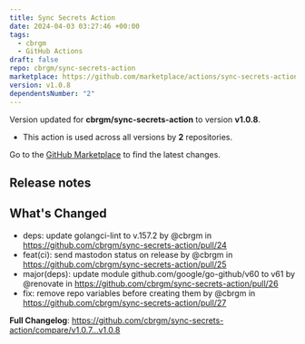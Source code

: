 ```yaml
---
title: Sync Secrets Action
date: 2024-04-03 03:27:46 +00:00
tags:
  - cbrgm
  - GitHub Actions
draft: false
repo: cbrgm/sync-secrets-action
marketplace: https://github.com/marketplace/actions/sync-secrets-action
version: v1.0.8
dependentsNumber: "2"
---
```



Version updated for **cbrgm/sync-secrets-action** to version **v1.0.8**.
- This action is used across all versions by **2** repositories.

Go to the [GitHub Marketplace](https://github.com/marketplace/actions/sync-secrets-action) to find the latest changes.

## Release notes

## What's Changed
* deps: update golangci-lint to v.157.2 by @cbrgm in https://github.com/cbrgm/sync-secrets-action/pull/24
* feat(ci): send mastodon status on release by @cbrgm in https://github.com/cbrgm/sync-secrets-action/pull/25
* major(deps): update module github.com/google/go-github/v60 to v61 by @renovate in https://github.com/cbrgm/sync-secrets-action/pull/26
* fix: remove repo variables before creating them by @cbrgm in https://github.com/cbrgm/sync-secrets-action/pull/27


**Full Changelog**: https://github.com/cbrgm/sync-secrets-action/compare/v1.0.7...v1.0.8
